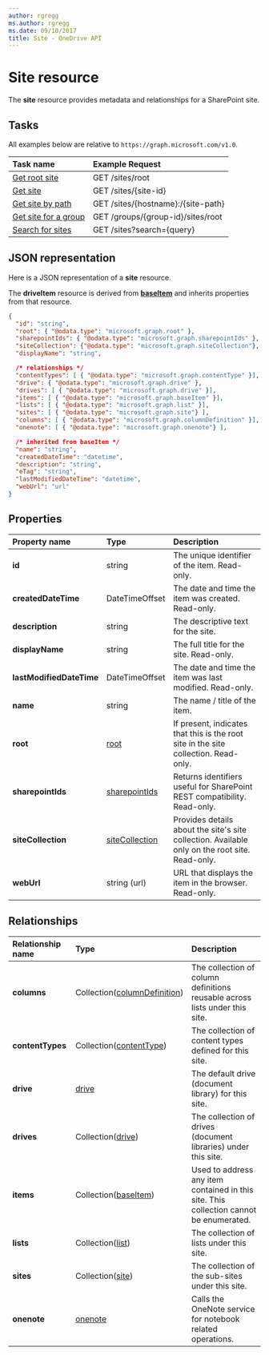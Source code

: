 ```yaml
---
author: rgregg
ms.author: rgregg
ms.date: 09/10/2017
title: Site - OneDrive API
---
```

# Site resource

The **site** resource provides metadata and relationships for a SharePoint site.

## Tasks

All examples below are relative to `https://graph.microsoft.com/v1.0`.

| Task name                | Example Request
|:-------------------------|:--------------------------------------------------
| [Get root site][]        | GET /sites/root
| [Get site][]             | GET /sites/{site-id}
| [Get site by path][]     | GET /sites/{hostname}:/{site-path}
| [Get site for a group][] | GET /groups/{group-id}/sites/root
| [Search for sites][]     | GET /sites?search={query}

[Get site]: ../api/site_get.md
[Get root site]: ../api/site_get.md
[Get site by path]: ../api/site_getbypath.md
[Get site for a group]: ../api/site_get.md
[Search for sites]: ../api/site_search.md

## JSON representation

Here is a JSON representation of a **site** resource.

The **driveItem** resource is derived from [**baseItem**](baseitem.md) and inherits properties from that resource.

<!-- { "blockType": "resource",
       "@odata.type": "microsoft.graph.site",
       "keyProperty": "id",
       "optionalProperties": [ "root", "sharepointIds", "siteCollection", "drive", "drives", "sites" ] } -->

```json
{
  "id": "string",
  "root": { "@odata.type": "microsoft.graph.root" },
  "sharepointIds": { "@odata.type": "microsoft.graph.sharepointIds" },
  "siteCollection": {"@odata.type": "microsoft.graph.siteCollection"},
  "displayName": "string",

  /* relationships */
  "contentTypes": [ { "@odata.type": "microsoft.graph.contentType" }],
  "drive": { "@odata.type": "microsoft.graph.drive" },
  "drives": [ { "@odata.type": "microsoft.graph.drive" }],
  "items": [ { "@odata.type": "microsoft.graph.baseItem" }],
  "lists": [ { "@odata.type": "microsoft.graph.list" }],
  "sites": [ { "@odata.type": "microsoft.graph.site"} ],
  "columns": [ { "@odata.type": "microsoft.graph.columnDefinition" }],
  "onenote": [ { "@odata.type": "microsoft.graph.onenote"} ],

  /* inherited from baseItem */
  "name": "string",
  "createdDateTime": "datetime",
  "description": "string",
  "eTag": "string",
  "lastModifiedDateTime": "datetime",
  "webUrl": "url"
}
```

## Properties

| Property name            | Type                                | Description                                                                                    |
| :----------------------- | :---------------------------------- | :--------------------------------------------------------------------------------------------- |
| **id**                   | string                              | The unique identifier of the item. Read-only.                                                  |
| **createdDateTime**      | DateTimeOffset                      | The date and time the item was created. Read-only.                                             |
| **description**          | string                              | The descriptive text for the site.                                                             |
| **displayName**          | string                              | The full title for the site. Read-only.                                                        |
| **lastModifiedDateTime** | DateTimeOffset                      | The date and time the item was last modified. Read-only.                                       |
| **name**                 | string                              | The name / title of the item.                                                                  |
| **root**                 | [root](root.md)                     | If present, indicates that this is the root site in the site collection. Read-only.            |
| **sharepointIds**        | [sharepointIds](sharepointids.md)   | Returns identifiers useful for SharePoint REST compatibility. Read-only.                       |
| **siteCollection**       | [siteCollection](sitecollection.md) | Provides details about the site's site collection. Available only on the root site. Read-only. |
| **webUrl**               | string (url)                        | URL that displays the item in the browser. Read-only.                                          |

## Relationships

| Relationship name | Type                             | Description
|:------------------|:---------------------------------|:----------------------
| **columns**       | Collection([columnDefinition][]) | The collection of column definitions reusable across lists under this site.
| **contentTypes**  | Collection([contentType][])      | The collection of content types defined for this site.
| **drive**         | [drive][]                        | The default drive (document library) for this site.
| **drives**        | Collection([drive][])            | The collection of drives (document libraries) under this site.
| **items**         | Collection([baseItem][])         | Used to address any item contained in this site. This collection cannot be enumerated.
| **lists**         | Collection([list][])             | The collection of lists under this site.
| **sites**         | Collection([site][])             | The collection of the sub-sites under this site.
| **onenote**       | [onenote][]                      | Calls the OneNote service for notebook related operations.

[columnDefinition]: columndefinition.md
[baseItem]: baseitem.md
[contentType]: contentType.md
[drive]: drive.md
[identitySet]: identityset.md
[list]: list.md
[site]: site.md
[onenote]: https://developer.microsoft.com/graph/docs/api-reference/v1.0/resources/onenote

<!-- {
  "type": "#page.annotation",
  "description": "",
  "keywords": "",
  "section": "documentation",
  "tocPath": "Sites",
  "tocBookmarks": { "Resources/Site": "#" }
} -->
